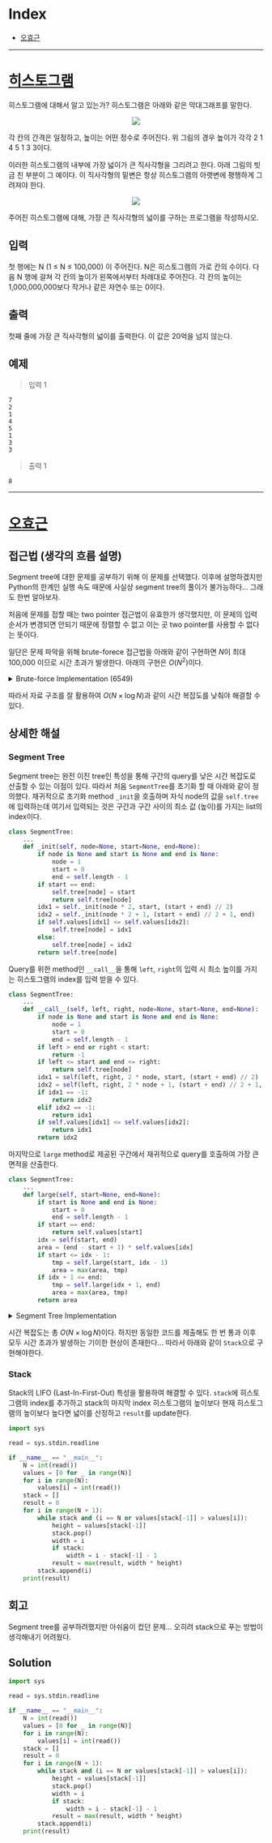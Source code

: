# Index

+ [오효근](#오효근)

---

# [히스토그램](https://www.acmicpc.net/problem/1725)

히스토그램에 대해서 알고 있는가? 히스토그램은 아래와 같은 막대그래프를 말한다.

<div align="center">
<img src="https://onlinejudgeimages.s3-ap-northeast-1.amazonaws.com/upload/201006/hist.PNG">
</div>

각 칸의 간격은 일정하고, 높이는 어떤 정수로 주어진다. 위 그림의 경우 높이가 각각 2 1 4 5 1 3 3이다.

이러한 히스토그램의 내부에 가장 넓이가 큰 직사각형을 그리려고 한다. 아래 그림의 빗금 친 부분이 그 예이다. 이 직사각형의 밑변은 항상 히스토그램의 아랫변에 평행하게 그려져야 한다.

<div align="center">
<img src="https://onlinejudgeimages.s3-ap-northeast-1.amazonaws.com/upload/201006/histo.PNG">
</div>

주어진 히스토그램에 대해, 가장 큰 직사각형의 넓이를 구하는 프로그램을 작성하시오.

## 입력

첫 행에는 N (1 ≤ N ≤ 100,000) 이 주어진다. N은 히스토그램의 가로 칸의 수이다. 다음 N 행에 걸쳐 각 칸의 높이가 왼쪽에서부터 차례대로 주어진다. 각 칸의 높이는 1,000,000,000보다 작거나 같은 자연수 또는 0이다.

## 출력

첫째 줄에 가장 큰 직사각형의 넓이를 출력한다. 이 값은 20억을 넘지 않는다.

## 예제

> 입력 1

```
7
2
1
4
5
1
3
3
```

> 출력 1

```
8
```

---

# [오효근](https://github.com/Zerohertz)

## 접근법 (생각의 흐름 설명)

<!--문제를 풀며 생각의 흐름을 글로 작성-->

Segment tree에 대한 문제를 공부하기 위해 이 문제를 선택했다.
이후에 설명하겠지만 Python의 한계인 실행 속도 때문에 사실상 segment tree의 풀이가 불가능하다...
그래도 한번 알아보자.

처음에 문제를 접할 때는 two pointer 접근법이 유효한가 생각했지만, 이 문제의 입력 순서가 변경되면 안되기 때문에 정렬할 수 없고 이는 곳 two pointer를 사용할 수 없다는 뜻이다.

일단은 문제 파악을 위해 brute-forece 접근법을 아래와 같이 구현하면 $N$이 최대 100,000 이므로 시간 초과가 발생한다.
아래의 구현은 $O(N^2)$이다.

<details>
<summary>
Brute-force Implementation (6549)
</summary>

```python
import sys

read = sys.stdin.readline


def returnSize(L, tar):
    st = 0
    for i in range(tar):
        if L[tar - i - 1] >= L[tar]:
            st += 1
        else:
            break
    for i in range(tar + 1, len(L)):
        if L[i] >= L[tar]:
            st += 1
        else:
            break
    return (st + 1) * L[tar]


while True:
    L = list(map(int, read().split()))
    sc = []
    if L[0] == 0 and len(L) == 1:
        break
    del L[0]
    for i in range(len(L)):
        sc.append(returnSize(L, i))
    print(max(sc))
```

</details>

따라서 자료 구조를 잘 활용하여 $O(N\times\log{N})$과 같이 시간 복잡도를 낮춰야 해결할 수 있다.

## 상세한 해설

<!--기술 면접을 면접관 앞에서 한다는 생각으로 설명-->
<!--시복도, 알고리즘 선택 이유 등-->

### Segment Tree

Segment tree는 완전 이진 tree인 특성을 통해 구간의 query를 낮은 시간 복잡도로 산출할 수 있는 이점이 있다.
따라서 처음 `SegmentTree`를 초기화 할 때 아래와 같이 정의했다.
재귀적으로 초기화 method `_init`을 호출하며 자식 node의 값을 `self.tree`에 입력하는데 여기서 입력되는 것은 구간과 구간 사이의 최소 값 (높이)를 가지는 list의 index이다.

```python
class SegmentTree:
    ...
    def _init(self, node=None, start=None, end=None):
        if node is None and start is None and end is None:
            node = 1
            start = 0
            end = self.length - 1
        if start == end:
            self.tree[node] = start
            return self.tree[node]
        idx1 = self._init(node * 2, start, (start + end) // 2)
        idx2 = self._init(node * 2 + 1, (start + end) // 2 + 1, end)
        if self.values[idx1] <= self.values[idx2]:
            self.tree[node] = idx1
        else:
            self.tree[node] = idx2
        return self.tree[node]
```

Query를 위한 method인 `__call__`을 통해 `left`, `right`의 입력 시 최소 높이를 가지는 히스토그램의 index를 입력 받을 수 있다.

```python
class SegmentTree:
    ...
    def __call__(self, left, right, node=None, start=None, end=None):
        if node is None and start is None and end is None:
            node = 1
            start = 0
            end = self.length - 1
        if left > end or right < start:
            return -1
        if left <= start and end <= right:
            return self.tree[node]
        idx1 = self(left, right, 2 * node, start, (start + end) // 2)
        idx2 = self(left, right, 2 * node + 1, (start + end) // 2 + 1, end)
        if idx1 == -1:
            return idx2
        elif idx2 == -1:
            return idx1
        if self.values[idx1] <= self.values[idx2]:
            return idx1
        return idx2
```

마지막으로 `large` method로 제공된 구간에서 재귀적으로 query를 호출하여 가장 큰 면적을 산출한다.

```python
class SegmentTree:
    ...
    def large(self, start=None, end=None):
        if start is None and end is None:
            start = 0
            end = self.length - 1
        if start == end:
            return self.values[start]
        idx = self(start, end)
        area = (end - start + 1) * self.values[idx]
        if start <= idx - 1:
            tmp = self.large(start, idx - 1)
            area = max(area, tmp)
        if idx + 1 <= end:
            tmp = self.large(idx + 1, end)
            area = max(area, tmp)
        return area
```

<details>
<summary>
Segment Tree Implementation
</summary>

```python
import math
import sys

read = sys.stdin.readline
sys.setrecursionlimit(10**9)


class SegmentTree:
    def __init__(self, values):
        self.values = values
        self.length = len(values)
        size = math.ceil(math.log(self.length, 2) + 1e-9)
        size = 1 << (size + 1)
        self.tree = [0 for _ in range(size)]
        self._init()

    def _init(self, node=None, start=None, end=None):
        if node is None and start is None and end is None:
            node = 1
            start = 0
            end = self.length - 1
        if start == end:
            self.tree[node] = start
            return self.tree[node]
        idx1 = self._init(node * 2, start, (start + end) // 2)
        idx2 = self._init(node * 2 + 1, (start + end) // 2 + 1, end)
        if self.values[idx1] <= self.values[idx2]:
            self.tree[node] = idx1
        else:
            self.tree[node] = idx2
        return self.tree[node]

    def __call__(self, left, right, node=None, start=None, end=None):
        if node is None and start is None and end is None:
            node = 1
            start = 0
            end = self.length - 1
        if left > end or right < start:
            return -1
        if left <= start and end <= right:
            return self.tree[node]
        idx1 = self(left, right, 2 * node, start, (start + end) // 2)
        idx2 = self(left, right, 2 * node + 1, (start + end) // 2 + 1, end)
        if idx1 == -1:
            return idx2
        elif idx2 == -1:
            return idx1
        if self.values[idx1] <= self.values[idx2]:
            return idx1
        return idx2

    def large(self, start=None, end=None):
        if start is None and end is None:
            start = 0
            end = self.length - 1
        if start == end:
            return self.values[start]
        idx = self(start, end)
        area = (end - start + 1) * self.values[idx]
        if start <= idx - 1:
            tmp = self.large(start, idx - 1)
            area = max(area, tmp)
        if idx + 1 <= end:
            tmp = self.large(idx + 1, end)
            area = max(area, tmp)
        return area


if __name__ == "__main__":
    N = int(read())
    L = [0 for _ in range(N)]
    for i in range(N):
        L[i] = int(read())
    st = SegmentTree(L)
    print(st.large())
```

</details>

시간 복잡도는 총 $O(N\times\log{N})$이다.
하지만 동일한 코드를 제출해도 한 번 통과 이후 모두 시간 초과가 발생하는 기이한 현상이 존재한다...
따라서 아래와 같이 `Stack`으로 구현해야한다.

### Stack

Stack의 LIFO (Last-In-First-Out) 특성을 활용하여 해결할 수 있다.
`stack`에 히스토그램의 index를 추가하고 stack의 마지막 index 히스토그램의 높이보다 현재 히스토그램의 높이보다 높다면 넓이를 산정하고 `result`를 update한다.

```python
import sys

read = sys.stdin.readline

if __name__ == "__main__":
    N = int(read())
    values = [0 for _ in range(N)]
    for i in range(N):
        values[i] = int(read())
    stack = []
    result = 0
    for i in range(N + 1):
        while stack and (i == N or values[stack[-1]] > values[i]):
            height = values[stack[-1]]
            stack.pop()
            width = i
            if stack:
                width = i - stack[-1] - 1
            result = max(result, width * height)
        stack.append(i)
    print(result)
```

## 회고

<!--이런 유형은 이렇게 접근하면 좋겠다 (이유와 함께)-->

Segment tree를 공부하려했지만 아쉬움이 컸던 문제...
오히려 stack으로 푸는 방법이 생각해내기 어려웠다.

## Solution

<!--전체 코드 첨부-->

```python
import sys

read = sys.stdin.readline

if __name__ == "__main__":
    N = int(read())
    values = [0 for _ in range(N)]
    for i in range(N):
        values[i] = int(read())
    stack = []
    result = 0
    for i in range(N + 1):
        while stack and (i == N or values[stack[-1]] > values[i]):
            height = values[stack[-1]]
            stack.pop()
            width = i
            if stack:
                width = i - stack[-1] - 1
            result = max(result, width * height)
        stack.append(i)
    print(result)
```
